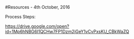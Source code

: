 #Resources - 4th October, 2016

Process Steps:

https://drive.google.com/open?id=1Mp6hNBG6I1QCHw7FP1Dzm2jGeY1vCvPxsKU_CBkWaZQ
